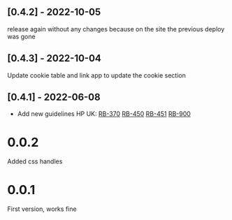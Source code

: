 

## [0.4.2] - 2022-10-05

release again without any changes because on the site the previous deploy was gone
## [0.4.3] - 2022-10-04

Update cookie table and link app to update the cookie section
## [0.4.1] - 2022-06-08
- Add new guidelines HP UK:
[RB-370](https://whirlpoolgtm.atlassian.net/browse/RB-370)
[RB-450](https://whirlpoolgtm.atlassian.net/browse/RB-450)
[RB-451](https://whirlpoolgtm.atlassian.net/browse/RB-451)
[RB-900](https://whirlpoolgtm.atlassian.net/browse/RB-900)
# 0.0.2
Added css handles
# 0.0.1
First version, works fine
